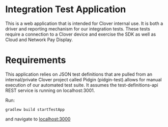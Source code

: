 # Integration Test Application

This is a web application that is intended for Clover internal use.  It is both a driver and reporting mechanism for our integration tests.  These tests require a connection to a Clover device and exercise the SDK as well as Cloud and Network Pay Display.

# Requirements

This application relies on JSON test definitions that are pulled from an internal/private Clover project called Pidgin (pidgin-test).allows for manual execution of our automated test suite.  It assumes the test-definitions-api REST service is running on localhost:3001.

Run:
```
gradlew build startTestApp
```
and navigate to <a href="http://localhost:3000">localhost:3000<a>